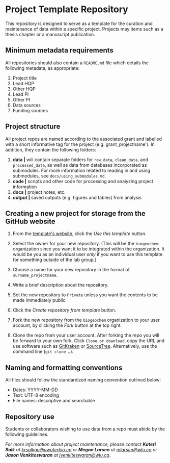 # Project Template Repository

This repository is designed to serve as a template for the curation and maintenance of data within a specific project. Projects may items such as a thesis chapter or a manuscript publication. 

## Minimum metadata requirements

All repositories should also contain a `README.md` file which details the following metadata, as appropriate:

1. Project title
2. Lead HQP
3. Other HQP
4. Lead PI
5. Other PI
6. Data sources
7. Funding sources

## Project structure
All project repos are named according to the associated grant and labelled with a short informative tag for the project (e.g. grant_projectname'). In addition, they contain the following folders:

1. **data |** will contain separate folders for `raw_data`, `clean_data`, and `processed_data`, as well as data from databases incorporated as submodules. For more information related to reading in and using submodules, see `docs/using_submodules.md`.
2. **code |** scripts and other code for processing and analyzing project information
3. **docs |** project notes, etc.
4. **output |** saved outputs (e.g. figures and tables) from analysis


## Creating a new project for storage from the GitHub website

1. From the [template's website](https://github.com/biogeochem/project_template), click the _Use this template_ button.

2. Select the owner for your new repository. (This will be the `biogeochem` organization since you want it to be integrated within the organization. It would be you as an individual user *only* if you want to use this template for something outside of the lab group.)

3. Choose a name for your new repository in the format of `surname_projectname`.

4. Write a brief description about the repository.

5. Set the new repository to `Private` unless you want the contents to be made immediately public.

6. Click the _Create repository from template_ button.

5. Fork the new repository from the `biogeochem` organization to your user account, by clicking the _Fork_ button at the top right.

6. Clone the repo from your user account. After forking the repo you will be forward to your own fork. Click `Clone or download`, copy the URL and use software such as [GitKraken](https://www.gitkraken.com/) or [SourceTree](https://www.sourcetreeapp.com/). Alternatively, use the command line (`git clone …`).


## Naming and formatting conventions
All files should follow the standardized naming convention outlined below:

- Dates: YYYY-MM-DD
- Text: UTF-8 encoding
- File names: descriptive and searchable


## Repository use
Students or collaborators wishing to use data from a repo must abide by the following guidelines.

*For more information about project maintenance, please contact **Kateri Salk** at krsalkgu@uwaterloo.ca or **Megan Larsen** at mlarsen@wlu.ca or  **Jason Venkiteswaran** at jvenkiteswaran@wlu.ca.*

